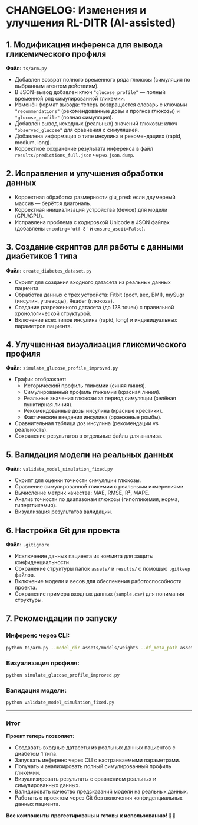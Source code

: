 # CHANGELOG: Изменения и улучшения RL-DITR (AI-assisted)

## 1. Модификация инференса для вывода гликемического профиля

**Файл:** `ts/arm.py`

- Добавлен возврат полного временного ряда глюкозы (симуляция по выбранным агентом действиям).
- В JSON-вывод добавлен ключ `"glucose_profile"` — полный временной ряд симулированной гликемии.
- Изменён формат вывода: теперь возвращается словарь с ключами `"recommendations"` (рекомендованные дозы и прогноз глюкозы) и `"glucose_profile"` (полная симуляция).
- Добавлен вывод исходных (реальных) значений глюкозы: ключ `"observed_glucose"` для сравнения с симуляцией.
- Добавлена информация о типе инсулина в рекомендациях (rapid, medium, long).
- Корректное сохранение результата инференса в файл `results/predictions_full.json` через `json.dump`.

## 2. Исправления и улучшения обработки данных

- Корректная обработка размерности glu_pred: если двумерный массив — берётся диагональ.
- Корректная инициализация устройства (device) для модели (CPU/GPU).
- Исправлена проблема с кодировкой Unicode в JSON файлах (добавлены `encoding='utf-8'` и `ensure_ascii=False`).

## 3. Создание скриптов для работы с данными диабетиков 1 типа

**Файл:** `create_diabetes_dataset.py`

- Скрипт для создания входного датасета из реальных данных пациента.
- Обработка данных с трех устройств: Fitbit (рост, вес, BMI), mySugr (инсулин, углеводы), Reader (глюкоза).
- Создание разреженного датасета (до 128 точек) с правильной хронологической структурой.
- Включение всех типов инсулина (rapid, long) и индивидуальных параметров пациента.

## 4. Улучшенная визуализация гликемического профиля

**Файл:** `simulate_glucose_profile_improved.py`

- График отображает:
  - Исторический профиль гликемии (синяя линия).
  - Симулированный профиль гликемии (красная линия).
  - Реальные значения глюкозы за период симуляции (зелёная пунктирная линия).
  - Рекомендованные дозы инсулина (красные крестики).
  - Фактические введения инсулина (оранжевые ромбы).
- Сравнительная таблица доз инсулина (рекомендации vs реальность).
- Сохранение результатов в отдельные файлы для анализа.

## 5. Валидация модели на реальных данных

**Файл:** `validate_model_simulation_fixed.py`

- Скрипт для оценки точности симуляции глюкозы.
- Сравнение симулированной гликемии с реальными измерениями.
- Вычисление метрик качества: MAE, RMSE, R², MAPE.
- Анализ точности по диапазонам глюкозы (гипогликемия, норма, гипергликемия).
- Визуализация результатов валидации.

## 6. Настройка Git для проекта

**Файл:** `.gitignore`

- Исключение данных пациента из коммита для защиты конфиденциальности.
- Сохранение структуры папок `assets/` и `results/` с помощью `.gitkeep` файлов.
- Включение модели и весов для обеспечения работоспособности проекта.
- Сохранение примера входных данных (`sample.csv`) для понимания структуры.

## 7. Рекомендации по запуску

### Инференс через CLI:
```bash
python ts/arm.py --model_dir assets/models/weights --df_meta_path assets/models/features.csv --csv_path assets/data/diabetes_t1_input.csv --scheme 'rapid,na,rapid,na' --start_time '2022-01-17' --days 2
```

### Визуализация профиля:
```bash
python simulate_glucose_profile_improved.py
```

### Валидация модели:
```bash
python validate_model_simulation_fixed.py
```

---

### Итог

**Проект теперь позволяет:**
- Создавать входные датасеты из реальных данных пациентов с диабетом 1 типа.
- Запускать инференс через CLI с настраиваемыми параметрами.
- Получать и анализировать полный симулированный профиль гликемии.
- Визуализировать результаты с сравнением реальных и симулированных данных.
- Валидировать качество предсказаний модели на реальных данных.
- Работать с проектом через Git без включения конфиденциальных данных пациента.

**Все компоненты протестированы и готовы к использованию!** 🚀✨ 